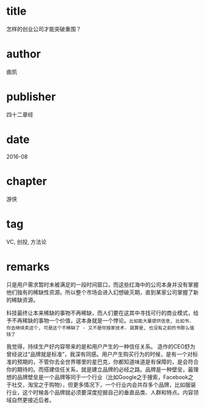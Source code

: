 # title
怎样的创业公司才能突破重围？

# author
曲凯

# publisher
四十二章经

# date
2016-08

# chapter
游侠

# tag
VC, 创投, 方法论

# remarks
只是用户需求暂时未被满足的一段时间窗口，而这些红海中的公司本身并没有掌握他们独有的稀缺性资源。所以整个市场会进入幻想破灭期，直到某家公司掌握了新的稀缺资源。

科技最终让本来稀缺的事物不再稀缺，而人们要在这其中寻找可行的商业模式，给予不再稀缺的事物一个价值，这本身就是一个悖论。`比如能大量提供信息, 比如书. 你去继续卖这个, 可是这个不稀缺了 - 又不是你独家技术. 就算是, 也没有之前的书那么值钱了`

我觉得，持续生产好内容带来的是和用户产生的一种信任关系。
造作的CEO舒为曾经说过“品牌就是标准”，我深有同感。用户产生购买行为的时候，是有一个对标准的预期的，不管你去全世界哪里的星巴克，你都知道味道是有保障的，是会符合你的期待的。而搭建信任关系，就是建立品牌的必经之路。品牌是一种壁垒，最理想的品牌壁垒是一个品牌等同于一个行业（比如Google之于搜索，Facebook之于社交，淘宝之于购物），但更多情况下，一个行业内会共存多个品牌，比如服装行业，这个时候各个品牌就必须要深度挖掘自己的垂直品类、人群和特点。内容领域自然更接近后者。
